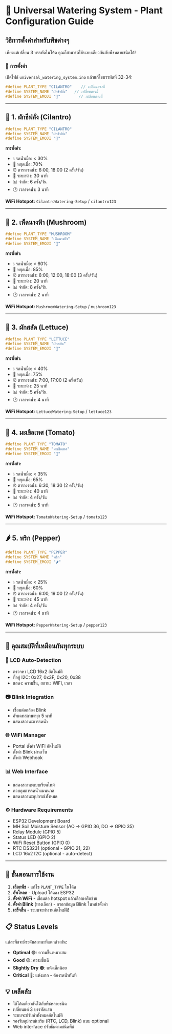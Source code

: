 # 🌱 Universal Watering System - Plant Configuration Guide

## วิธีการตั้งค่าสำหรับพืชต่างๆ

เพียงแค่เปลี่ยน 3 บรรทัดในโค้ด คุณก็สามารถใช้ระบบเดียวกันกับพืชหลายชนิดได้!

### 🔧 การตั้งค่า

เปิดไฟล์ `universal_watering_system.ino` แล้วแก้ไขบรรทัดที่ 32-34:

```cpp
#define PLANT_TYPE "CILANTRO"    // เปลี่ยนตรงนี้
#define SYSTEM_NAME "ผักชีฟลั่ง"   // เปลี่ยนตรงนี้  
#define SYSTEM_EMOJI "🌿"        // เปลี่ยนตรงนี้
```

---

## 🌿 1. ผักชีฟลั่ง (Cilantro)
```cpp
#define PLANT_TYPE "CILANTRO"
#define SYSTEM_NAME "ผักชีฟลั่ง"
#define SYSTEM_EMOJI "🌿"
```

**การตั้งค่า:**
- 💧 รดน้ำเมื่อ: < 30%
- 🛑 หยุดเมื่อ: 70%
- ⏰ ตารางรดน้ำ: 6:00, 18:00 (2 ครั้ง/วัน)
- 🚰 ระยะห่าง: 30 นาที
- 📊 จำกัด: 6 ครั้ง/วัน
- 🕐 เวลารดน้ำ: 3 นาที

**WiFi Hotspot:** `CilantroWatering-Setup` / `cilantro123`

---

## 🍄 2. เห็ดนางฟ้า (Mushroom)
```cpp
#define PLANT_TYPE "MUSHROOM"
#define SYSTEM_NAME "เห็ดนางฟ้า"
#define SYSTEM_EMOJI "🍄"
```

**การตั้งค่า:**
- 💧 รดน้ำเมื่อ: < 60%
- 🛑 หยุดเมื่อ: 85%
- ⏰ ตารางรดน้ำ: 6:00, 12:00, 18:00 (3 ครั้ง/วัน)
- 🚰 ระยะห่าง: 20 นาที
- 📊 จำกัด: 8 ครั้ง/วัน
- 🕐 เวลารดน้ำ: 2 นาที

**WiFi Hotspot:** `MushroomWatering-Setup` / `mushroom123`

---

## 🥬 3. ผักสลัด (Lettuce)
```cpp
#define PLANT_TYPE "LETTUCE"
#define SYSTEM_NAME "ผักสลัด"
#define SYSTEM_EMOJI "🥬"
```

**การตั้งค่า:**
- 💧 รดน้ำเมื่อ: < 40%
- 🛑 หยุดเมื่อ: 75%
- ⏰ ตารางรดน้ำ: 7:00, 17:00 (2 ครั้ง/วัน)
- 🚰 ระยะห่าง: 25 นาที
- 📊 จำกัด: 5 ครั้ง/วัน
- 🕐 เวลารดน้ำ: 4 นาที

**WiFi Hotspot:** `LettuceWatering-Setup` / `lettuce123`

---

## 🍅 4. มะเขือเทศ (Tomato)
```cpp
#define PLANT_TYPE "TOMATO"
#define SYSTEM_NAME "มะเขือเทศ"
#define SYSTEM_EMOJI "🍅"
```

**การตั้งค่า:**
- 💧 รดน้ำเมื่อ: < 35%
- 🛑 หยุดเมื่อ: 65%
- ⏰ ตารางรดน้ำ: 6:30, 18:30 (2 ครั้ง/วัน)
- 🚰 ระยะห่าง: 40 นาที
- 📊 จำกัด: 4 ครั้ง/วัน
- 🕐 เวลารดน้ำ: 5 นาที

**WiFi Hotspot:** `TomatoWatering-Setup` / `tomato123`

---

## 🌶️ 5. พริก (Pepper)
```cpp
#define PLANT_TYPE "PEPPER"
#define SYSTEM_NAME "พริก"
#define SYSTEM_EMOJI "🌶️"
```

**การตั้งค่า:**
- 💧 รดน้ำเมื่อ: < 25%
- 🛑 หยุดเมื่อ: 60%
- ⏰ ตารางรดน้ำ: 6:00, 19:00 (2 ครั้ง/วัน)
- 🚰 ระยะห่าง: 45 นาที
- 📊 จำกัด: 4 ครั้ง/วัน
- 🕐 เวลารดน้ำ: 4 นาที

**WiFi Hotspot:** `PepperWatering-Setup` / `pepper123`

---

## 🔧 คุณสมบัติที่เหมือนกันทุกระบบ

### 📱 **LCD Auto-Detection**
- ตรวจหา LCD 16x2 อัตโนมัติ
- ที่อยู่ I2C: 0x27, 0x3F, 0x20, 0x38
- แสดง: ความชื้น, สถานะ WiFi, เวลา

### 📷 **Blink Integration**
- เชื่อมต่อกล้อง Blink
- อัพเดทสถานะทุก 5 นาที
- แสดงสถานะการรดน้ำ

### 🌐 **WiFi Manager**
- Portal ตั้งค่า WiFi อัตโนมัติ
- ตั้งค่า Blink ผ่านเว็บ
- ตั้งค่า Webhook

### 📊 **Web Interface**
- แสดงสถานะแบบเรียลไทม์
- ควบคุมการรดน้ำแมนนวล
- แสดงสถานะอุปกรณ์ทั้งหมด

### ⚙️ **Hardware Requirements**
- ESP32 Development Board
- MH Soil Moisture Sensor (AO → GPIO 36, DO → GPIO 35)
- Relay Module (GPIO 5)
- Status LED (GPIO 2)
- WiFi Reset Button (GPIO 0)
- RTC DS3231 (optional - GPIO 21, 22)
- LCD 16x2 I2C (optional - auto-detect)

---

## 🚀 ขั้นตอนการใช้งาน

1. **เลือกพืช** - แก้ไข `PLANT_TYPE` ในโค้ด
2. **อัพโหลด** - Upload โค้ดลง ESP32
3. **ตั้งค่า WiFi** - เชื่อมต่อ hotspot แล้วเลือกเครือข่าย
4. **ตั้งค่า Blink** (ทางเลือก) - กรอกข้อมูล Blink ในหน้าตั้งค่า
5. **เสร็จสิ้น** - ระบบจะทำงานอัตโนมัติ!

## 📋 Status Levels

แต่ละพืชจะมีระดับสถานะที่แตกต่างกัน:

- **Optimal** 🟢: ความชื้นเหมาะสม
- **Good** 🟡: ความชื้นดี
- **Slightly Dry** 🟠: แห้งเล็กน้อย
- **Critical** 🔴: แห้งมาก - ต้องรดน้ำทันที

## 💡 เคล็ดลับ

- ใช้โค้ดเดียวกันได้กับพืชหลายชนิด
- เปลี่ยนแค่ 3 บรรทัดแรก
- ระบบจะปรับค่าทั้งหมดอัตโนมัติ
- รองรับอุปกรณ์เสริม (RTC, LCD, Blink) แบบ optional
- Web interface ปรับธีมตามชนิดพืช